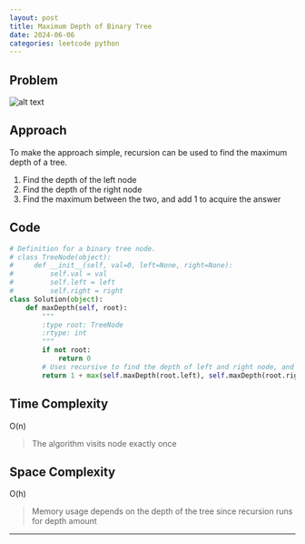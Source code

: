 ```yaml
---
layout: post
title: Maximum Depth of Binary Tree
date: 2024-06-06
categories: leetcode python
---
```


## Problem
![alt text](/blog/public/img/MaxDepthBinaryTree.png)

## Approach
To make the approach simple, recursion can be used to find the maximum depth of a tree.

1. Find the depth of the left node
2. Find the depth of the right node
3. Find the maximum between the two, and add 1 to acquire the answer

## Code
```python
# Definition for a binary tree node.
# class TreeNode(object):
#     def __init__(self, val=0, left=None, right=None):
#         self.val = val
#         self.left = left
#         self.right = right
class Solution(object):
    def maxDepth(self, root):
        """
        :type root: TreeNode
        :rtype: int
        """
        if not root:
            return 0
        # Uses recursive to find the depth of left and right node, and finds the maximum. 1 is added to include the root node
        return 1 + max(self.maxDepth(root.left), self.maxDepth(root.right))
```

## Time Complexity
O(n)
> The algorithm visits node exactly once

## Space Complexity
O(h)
> Memory usage depends on the depth of the tree since recursion runs for depth amount

---